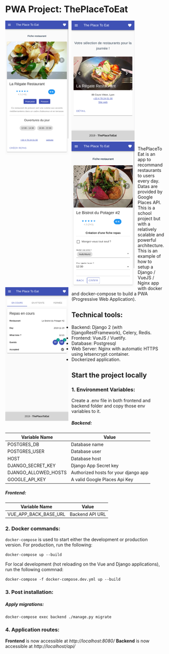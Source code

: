 # PWA Project: ThePlaceToEat

<img src="images/homepage.png" alt="Home page"
style="float: top; margin-right: 10px" width="200"/>
<img src="images/restaurant-detail.png" alt="Restaurant detail"
style="float: left; margin-right: 10px" width="200"/>
<img src="images/meal-inv.png" alt="Meal invitation"
style="float: left; margin-right: 10px" width="200"/>
<img src="images/current-meals.png" alt="Current meals"
style="float: left; margin-right: 10px" width="200"/>


ThePlaceToEat is an app to recommand restaurants to users every day. Datas are
provided by Google Places API.
This is a school project but with a relatively scalable and powerful architecture.
This is an example of how to setup a Django / VueJS / Nginx app with docker and 
docker-compose to build a PWA (Progressive Web Application).

##  Technical tools:

*  Backend: Django 2 (with DjangoRestFramework), Celery, Redis.
*  Frontend: VueJS / Vuetify.
*  Database: Postgresql
*  Web Server: Nginx with automatic HTTPS using letsencrypt container.
*  Dockerized application.

## Start the project locally

### 1.  Environment Variables:

Create a .env file in both frontend and backend folder and copy those env
variables to it.

##### Backend:

| Variable Name | Value |
| ------ | ------ |
| POSTGRES_DB | Database name |
| POSTGRES_USER | Database user |
| HOST | Database host | 
| DJANGO_SECRET_KEY | Django App Secret key | 
| DJANGO_ALLOWED_HOSTS | Authorized hosts for your django app | 
| GOOGLE_API_KEY | A valid Google Places Api Key |

##### Frontend:

| Variable Name | Value |
| ------ | ------ |
| VUE_APP_BACK_BASE_URL | Backend API URL |

### 2.  Docker commands:

`docker-compose` is used to start either the development or production version.
For production, run the following:

```
docker-compose up --build
```

For local development (hot reloading on the Vue and Django applications),
run the following commnad:

```
docker-compose -f docker-compose.dev.yml up --build
```

### 3.  Post installation:

##### Apply migrations:

```
docker-compose exec backend ./manage.py migrate
```

### 4.  Application routes:

**Frontend** is now accessible at *http://localhost:8080/*
**Backend** is now accessible at *http://localhost/api/*
